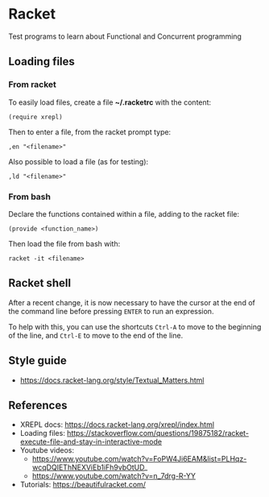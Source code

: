 # Racket
Test programs to learn about Functional and Concurrent programming

## Loading files

### From racket

To easily load files, create a file **~/.racketrc** with the content:
```
(require xrepl)
```
Then to enter a file, from the racket prompt type:
```
,en "<filename>"
```
Also possible to load a file (as for testing):
```
,ld "<filename>"
```


### From bash

Declare the functions contained within a file, adding to the racket file:
```
(provide <function_name>)
```
Then load the file from bash with:
```
racket -it <filename>
```

## Racket shell

After a recent change, it is now necessary to have the cursor at the end of
the command line before pressing `ENTER` to run an expression.

To help with this, you can use the shortcuts `Ctrl-A` to move to the beginning
of the line, and `Ctrl-E` to move to the end of the line.


## Style guide
- https://docs.racket-lang.org/style/Textual_Matters.html


## References

- XREPL docs: https://docs.racket-lang.org/xrepl/index.html
- Loading files: https://stackoverflow.com/questions/19875182/racket-execute-file-and-stay-in-interactive-mode
- Youtube videos:
    - https://www.youtube.com/watch?v=FoPW4Ji6EAM&list=PLHqz-wcqDQIEThNEXViEb1iFh9vbOtUD_
    - https://www.youtube.com/watch?v=n_7drg-R-YY
- Tutorials: https://beautifulracket.com/
